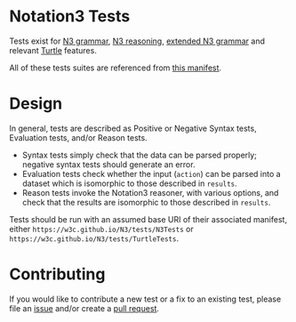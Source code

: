 # Notation3 Tests

Tests exist for [N3 grammar](N3Tests/manifest-parser.ttl), [N3 reasoning](N3Tests/manifest-reasoner.ttl), [extended N3 grammar](N3Tests/manifest-extended.ttl) and relevant [Turtle](TurtleTests/manifest.ttl) features.

All of these tests suites are referenced from [this manifest](manifest.ttl).

# Design

In general, tests are described as Positive or Negative Syntax tests, Evaluation tests, and/or Reason tests.

* Syntax tests simply check that the data can be parsed properly; negative syntax tests should generate an error.
* Evaluation tests check whether the input (`action`) can be parsed into a dataset which is isomorphic to those described in `results`.
* Reason tests invoke the Notation3 reasoner, with various options, and check that the results are isomorphic to those described in `results`.

Tests should be run with an assumed base URI of their associated manifest, either `https://w3c.github.io/N3/tests/N3Tests` or `https://w3c.github.io/N3/tests/TurtleTests`.

# Contributing

If you would like to contribute a new test or a fix to an existing test,
please file an [issue](https://github.com/w3c/N3/issues) and/or create a [pull request](https://github.com/w3c/N3/pulls).
